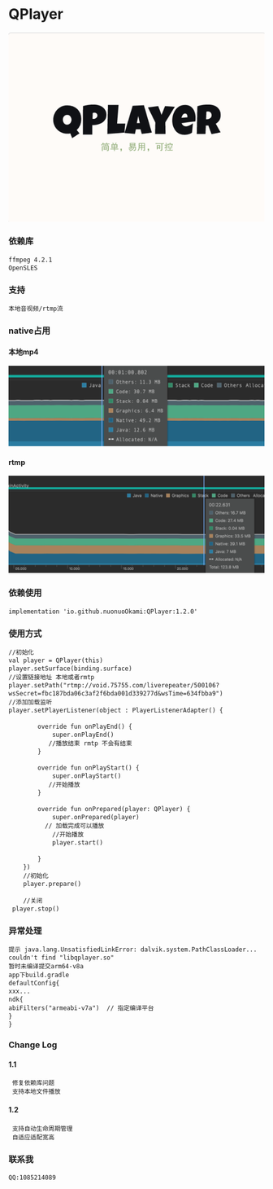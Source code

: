 # QPlayer

![Image text](https://github.com/nuonuoOkami/images/blob/main/qplayer.png.png)

### 依赖库

    ffmpeg 4.2.1 
    OpenSLES 

### 支持

    本地音视频/rtmp流

### native占用

#### 本地mp4

![Image text](https://github.com/nuonuoOkami/images/blob/main/mp4_native.png)

#### rtmp

![Image text](https://github.com/nuonuoOkami/images/blob/main/rtmp.png)

### 依赖使用

    implementation 'io.github.nuonuoOkami:QPlayer:1.2.0'

### 使用方式

    //初始化
    val player = QPlayer(this)
    player.setSurface(binding.surface)
    //设置链接地址 本地或者rmtp
    player.setPath("rtmp://void.75755.com/liverepeater/500106?wsSecret=fbc187bda06c3af2f6bda001d339277d&wsTime=634fbba9")
    //添加加载监听
    player.setPlayerListener(object : PlayerListenerAdapter() {

            override fun onPlayEnd() {
                super.onPlayEnd()
               //播放结束 rmtp 不会有结束
            }

            override fun onPlayStart() {
                super.onPlayStart()
               //开始播放
            }

            override fun onPrepared(player: QPlayer) {
                super.onPrepared(player)
              // 加载完成可以播放
                //开始播放
                player.start()

            }
        })
        //初始化
        player.prepare()
        
        //关闭
     player.stop()

### 异常处理

    提示 java.lang.UnsatisfiedLinkError: dalvik.system.PathClassLoader... couldn't find "libqplayer.so"
    暂时未编译提交arm64-v8a
    app下build.gradle 
    defaultConfig{
    xxx...
    ndk{
    abiFilters("armeabi-v7a")  // 指定编译平台
    }
    }

### Change Log

#### 1.1

     修复依赖库问题 
     支持本地文件播放

#### 1.2

     支持自动生命周期管理
     自适应适配宽高

### 联系我

    QQ:1085214089
    
    
    

